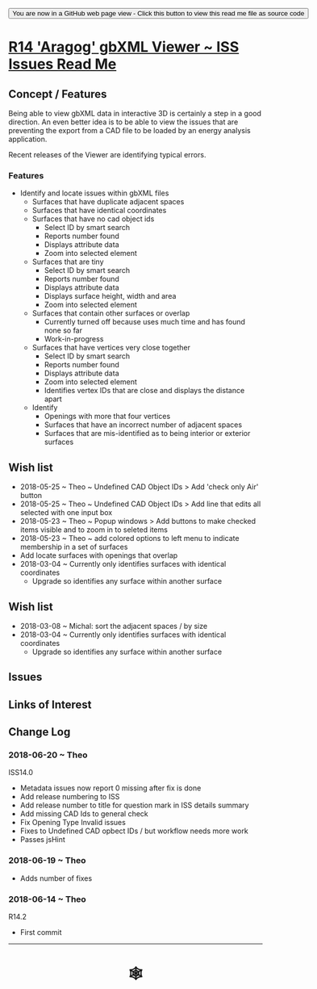 <span style=display:none; >[You are now in a GitHub source code view - click this link to view Read Me file as a web page](http://www.ladybug.tools/spider/index.html#gbxml-viewer/r14/gv-iss-issues/README.md "View file as a web page." ) </span>

<div><input type=button onclick="window.location.href='https://github.com/ladybug-tools/spider/blob/master/gbxml-viewer/r14/gv-iss-issues/README.md'";
value='You are now in a GitHub web page view - Click this button to view this read me file as source code' ></div>

# [R14 'Aragog' gbXML Viewer ~ ISS Issues Read Me]( #gbxml-viewer/r14/gv-iss-issues/README.md )

<!--
<iframe class=iframeReadMe src=https://www.ladybug.tools/spider/gbxml-viewer/r14/gv-iss-issues/gv-tmp.html width=100% height=400px >Iframes are not displayed on github.com</iframe>

## Full screen test script: [ISS Issues]( https://www.ladybug.tools/spider/gbxml-viewer/r14/gv-iss-issues/gv-tmp.html )
-->

## Concept / Features

Being able to view gbXML data in interactive 3D is certainly a step in a good direction. An even better idea is to be able to view the issues that are preventing the export from a CAD file to be loaded by an energy analysis application.

Recent releases of the Viewer are identifying typical errors.

### Features

* Identify and locate issues within gbXML files
	* Surfaces that have duplicate adjacent spaces
	* Surfaces that have identical coordinates
	* Surfaces that have no cad object ids
		* Select ID by smart search
		* Reports number found
		* Displays attribute data
		* Zoom into selected element
	* Surfaces that are tiny
		* Select ID by smart search
		* Reports number found
		* Displays attribute data
		* Displays surface height, width and area
		* Zoom into selected element
	* Surfaces that contain other surfaces or overlap
		* Currently turned off because uses much time and has found none so far
		* Work-in-progress
	* Surfaces that have vertices very close together
		* Select ID by smart search
		* Reports number found
		* Displays attribute data
		* Zoom into selected element
		* Identifies vertex IDs that are close and displays the distance apart
	* Identify
		* Openings with more that four vertices
		* Surfaces that have an incorrect number of adjacent spaces
		* Surfaces that are mis-identified as to being interior or exterior surfaces

## Wish list

* 2018-05-25 ~  Theo ~ Undefined CAD Object IDs > Add 'check only Air' button
* 2018-05-25 ~  Theo ~ Undefined CAD Object IDs > Add line that edits all selected with one input box
* 2018-05-23 ~ Theo ~ Popup windows > Add buttons to make checked items visible and to zoom in to seleted items
* 2018-05-23 ~ Theo ~ add colored options to left menu to indicate membership in a set of surfaces
* Add locate surfaces with openings that overlap
* 2018-03-04 ~ Currently only identifies surfaces with identical coordinates
	* Upgrade so identifies any surface within another surface




## Wish list

* 2018-03-08 ~ Michal: sort the adjacent spaces / by size
* 2018-03-04 ~ Currently only identifies surfaces with identical coordinates
	* Upgrade so identifies any surface within another surface



## Issues



## Links of Interest



## Change Log

### 2018-06-20 ~ Theo

ISS14.0
* Metadata issues now report 0 missing after fix is done
* Add release numbering to ISS
* Add release number to title for question mark in ISS details summary
* Add missing CAD Ids to general check
* Fix Opening Type Invalid issues
* Fixes to Undefined CAD opbect IDs / but workflow needs more work
* Passes jsHint

### 2018-06-19 ~ Theo

* Adds  number of fixes

### 2018-06-14 ~ Theo

R14.2
* First commit

***

# <center title="hello!" ><a href=javascript:window.scrollTo(0,0); style=text-decoration:none; > &#x1f578; </a></center>



